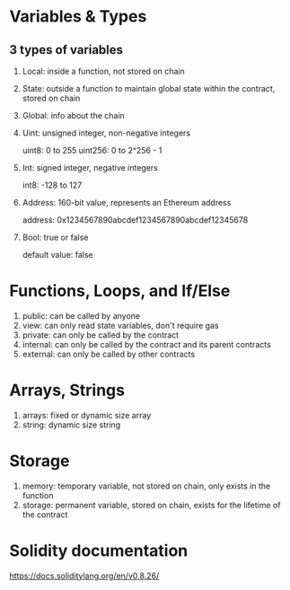 # Variables & Types
## 3 types of variables
1. Local: inside a function, not stored on chain
2. State: outside a function to maintain global state within the contract, stored on chain
3. Global: info about the chain

1. Uint: unsigned integer, non-negative integers

    uint8: 0 to 255
    uint256: 0 to 2^256 - 1
2. Int: signed integer, negative integers
    
    int8: -128 to 127
3. Address: 160-bit value, represents an Ethereum address
    
    address: 0x1234567890abcdef1234567890abcdef12345678
4. Bool: true or false
    
    default value: false

# Functions, Loops, and If/Else
1. public: can be called by anyone
2. view: can only read state variables, don't require gas
3. private: can only be called by the contract
4. internal: can only be called by the contract and its parent contracts
5. external: can only be called by other contracts

# Arrays, Strings
1. arrays: fixed or dynamic size array
2. string: dynamic size string

# Storage
1. memory: temporary variable, not stored on chain, only exists in the function
2. storage: permanent variable, stored on chain, exists for the lifetime of the contract



# Solidity documentation
https://docs.soliditylang.org/en/v0.8.26/